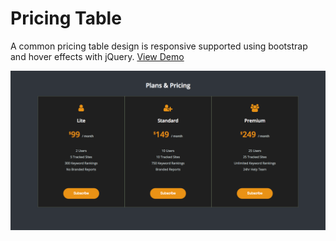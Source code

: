 # Pricing Table
A common pricing table design is responsive supported using bootstrap and hover effects with jQuery.
[View Demo](https://chinyi3005.github.io/100websites/10-pricingtable/index.html)

![Pricing Table](./10-pricingtable.png)